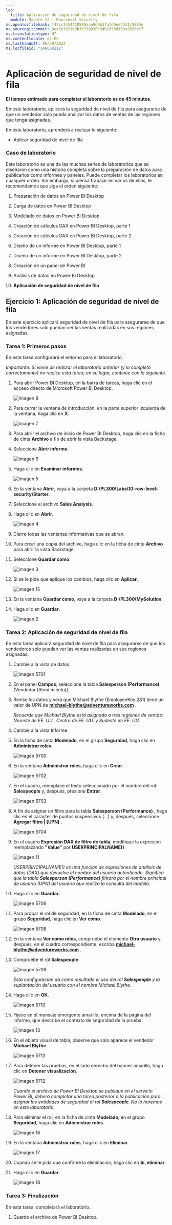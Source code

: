 ```yaml
---
lab:
  title: Aplicación de seguridad de nivel de fila
  module: Module 12 - Row-Level Security
ms.openlocfilehash: f47cc7c54428589aaa9d6b37afd9ee4d11c5884e
ms.sourcegitcommit: 9ea1e7e21b9b3c718030c94b1693d153a2010ec7
ms.translationtype: HT
ms.contentlocale: es-ES
ms.lasthandoff: 06/29/2022
ms.locfileid: "146650112"
---
```

# <a name="enforce-row-level-security"></a>**Aplicación de seguridad de nivel de fila**

**El tiempo estimado para completar el laboratorio es de 45 minutos.**

En este laboratorio, aplicará la seguridad de nivel de fila para asegurarse de que un vendedor solo pueda analizar los datos de ventas de las regiones que tenga asignadas.

En este laboratorio, aprenderá a realizar lo siguiente:


- Aplicar seguridad de nivel de fila

### <a name="lab-story"></a>**Caso de laboratorio**

Este laboratorio es una de las muchas series de laboratorios que se diseñaron como una historia completa sobre la preparación de datos para publicarlos como informes y paneles. Puede completar los laboratorios en cualquier orden. Sin embargo, si piensa trabajar en varios de ellos, le recomendamos que siga el orden siguiente:

1. Preparación de datos en Power BI Desktop

2. Carga de datos en Power BI Desktop

3. Modelado de datos en Power BI Desktop

5. Creación de cálculos DAX en Power BI Desktop, parte 1

6. Creación de cálculos DAX en Power BI Desktop, parte 2

7. Diseño de un informe en Power BI Desktop, parte 1

8. Diseño de un informe en Power BI Desktop, parte 2

9. Creación de un panel de Power BI

10. Análisis de datos en Power BI Desktop

11. **Aplicación de seguridad de nivel de fila**

## <a name="exercise-1-enforce-row-level-security"></a>**Ejercicio 1: Aplicación de seguridad de nivel de fila**

En este ejercicio aplicará seguridad de nivel de fila para asegurarse de que los vendedores solo puedan ver las ventas realizadas en sus regiones asignadas.

### <a name="task-1-get-started"></a>**Tarea 1: Primeros pasos**

En esta tarea configurará el entorno para el laboratorio.

*Importante: Si viene de realizar el laboratorio anterior (y lo completó correctamente) no realice esta tarea; en su lugar, continúe con la siguiente.*

1. Para abrir Power BI Desktop, en la barra de tareas, haga clic en el acceso directo de Microsoft Power BI Desktop.

    ![Imagen 8](Linked_image_Files/04-configure-data-model-in-power-bi-desktop-advanced_image1.png)

1. Para cerrar la ventana de introducción, en la parte superior izquierda de la ventana, haga clic en **X**.

    ![Imagen 7](Linked_image_Files/04-configure-data-model-in-power-bi-desktop-advanced_image2.png)

1. Para abrir el archivo de inicio de Power BI Desktop, haga clic en la ficha de cinta **Archivo** a fin de abrir la vista Backstage.

1. Seleccione **Abrir informe**.

    ![Imagen 6](Linked_image_Files/04-configure-data-model-in-power-bi-desktop-advanced_image3.png)

1. Haga clic en **Examinar informes**.

    ![Imagen 5](Linked_image_Files/04-configure-data-model-in-power-bi-desktop-advanced_image4.png)

1. En la ventana **Abrir**, vaya a la carpeta **D:\PL300\Labs\10-row-level-security\Starter**.

1. Seleccione el archivo **Sales Analysis**.

1. Haga clic en **Abrir**.

    ![Imagen 4](Linked_image_Files/04-configure-data-model-in-power-bi-desktop-advanced_image5.png)

1. Cierre todas las ventanas informativas que se abran.

1. Para crear una copia del archivo, haga clic en la ficha de cinta **Archivo** para abrir la vista Backstage.

1. Seleccione **Guardar como**.

    ![Imagen 3](Linked_image_Files/04-configure-data-model-in-power-bi-desktop-advanced_image6.png)

1. Si se le pide que aplique los cambios, haga clic en **Aplicar**.

    ![Imagen 15](Linked_image_Files/04-configure-data-model-in-power-bi-desktop-advanced_image7.png)

1. En la ventana **Guardar como**, vaya a la carpeta **D:\PL300\MySolution**.

1. Haga clic en **Guardar**.

    ![Imagen 2](Linked_image_Files/04-configure-data-model-in-power-bi-desktop-advanced_image8.png)

### <a name="task-2-enforce-row-level-security"></a>**Tarea 2: Aplicación de seguridad de nivel de fila**

En esta tarea aplicará seguridad de nivel de fila para asegurarse de que los vendedores solo puedan ver las ventas realizadas en sus regiones asignadas.

1. Cambie a la vista de datos.

    ![Imagen 5701](Linked_image_Files/04-configure-data-model-in-power-bi-desktop-advanced_image20.png)

2. En el panel **Campos**, seleccione la tabla **Salesperson (Performance)** (Vendedor [Rendimiento]).

3. Revise los datos y verá que Michael Blythe (EmployeeKey 281) tiene un valor de UPN de **michael-blythe@adventureworks.com** .

    *Recuerde que Michael Blythe está asignado a tres regiones de ventas: Noreste de EE. UU., Centro de EE. UU. y Sudeste de EE. UU.*

4. Cambie a la vista Informe.

5. En la ficha de cinta **Modelado**, en el grupo **Seguridad**, haga clic en **Administrar roles**.

    ![Imagen 5700](Linked_image_Files/04-configure-data-model-in-power-bi-desktop-advanced_image21.png)

6. En la ventana **Administrar roles**, haga clic en **Crear**.

    ![Imagen 5702](Linked_image_Files/04-configure-data-model-in-power-bi-desktop-advanced_image22.png)

7. En el cuadro, reemplace el texto seleccionado por el nombre del rol: **Salespeople** y, después, presione **Entrar**.

    ![Imagen 5703](Linked_image_Files/04-configure-data-model-in-power-bi-desktop-advanced_image23.png)

8. A fin de asignar un filtro para la tabla **Salesperson (Performance)** , haga clic en el carácter de puntos suspensivos (...) y, después, seleccione **Agregar filtro \| [UPN]** .

    ![Imagen 5704](Linked_image_Files/04-configure-data-model-in-power-bi-desktop-advanced_image24.png)

9. En el cuadro **Expresión DAX de filtro de tabla**, modifique la expresión reemplazando **"Value"** por **USERPRINCIPALNAME()** .

    ![Imagen 11](Linked_image_Files/04-configure-data-model-in-power-bi-desktop-advanced_image25.png)

    *USERPRINCIPALNAME() es una función de expresiones de análisis de datos (DAX) que devuelve el nombre del usuario autenticado. Significa que la tabla **Salesperson (Performance)** filtrará por el nombre principal de usuario (UPN) del usuario que realiza la consulta del modelo.*

10. Haga clic en **Guardar**.

    ![Imagen 5706](Linked_image_Files/04-configure-data-model-in-power-bi-desktop-advanced_image26.png)

11. Para probar el rol de seguridad, en la ficha de cinta **Modelado**, en el grupo **Seguridad**, haga clic en **Ver como**.

    ![Imagen 5708](Linked_image_Files/04-configure-data-model-in-power-bi-desktop-advanced_image27.png)

12. En la ventana **Ver como roles**, compruebe el elemento **Otro usuario** y, después, en el cuadro correspondiente, escriba **michael-blythe@adventureworks.com** .

13. Compruebe el rol **Salespeople**.

    ![Imagen 5709](Linked_image_Files/04-configure-data-model-in-power-bi-desktop-advanced_image28.png)

    *Esta configuración da como resultado el uso del rol **Salespeople** y la suplantación del usuario con el nombre Michael Blythe.*

14. Haga clic en **OK**.

    ![Imagen 5710](Linked_image_Files/04-configure-data-model-in-power-bi-desktop-advanced_image29.png)

15. Fíjese en el mensaje emergente amarillo, encima de la página del informe, que describe el contexto de seguridad de la prueba.

    ![Imagen 13](Linked_image_Files/04-configure-data-model-in-power-bi-desktop-advanced_image30.png)

16. En el objeto visual de tabla, observe que solo aparece el vendedor **Michael Blythe**.

    ![Imagen 5713](Linked_image_Files/04-configure-data-model-in-power-bi-desktop-advanced_image31.png)

17. Para detener las pruebas, en el lado derecho del banner amarillo, haga clic en **Detener visualización**.

    ![Imagen 5712](Linked_image_Files/04-configure-data-model-in-power-bi-desktop-advanced_image32.png)

    *Cuando el archivo de Power BI Desktop se publique en el servicio Power BI, deberá completar una tarea posterior a la publicación para asignar las entidades de seguridad al rol **Salespeople**. No lo haremos en este laboratorio.*

18. Para eliminar el rol, en la ficha de cinta **Modelado**, en el grupo **Seguridad**, haga clic en **Administrar roles**.

    ![Imagen 16](Linked_image_Files/04-configure-data-model-in-power-bi-desktop-advanced_image33.png)

19. En la ventana **Administrar roles**, haga clic en **Eliminar**.

    ![Imagen 17](Linked_image_Files/04-configure-data-model-in-power-bi-desktop-advanced_image34.png)

20. Cuando se le pida que confirme la eliminación, haga clic en **Sí, eliminar**.

21. Haga clic en **Guardar**.

    ![Imagen 18](Linked_image_Files/04-configure-data-model-in-power-bi-desktop-advanced_image35.png)

### <a name="task-3-finish-up"></a>**Tarea 3: Finalización**

En esta tarea, completará el laboratorio.

1. Guarde el archivo de Power BI Desktop.
